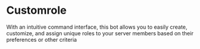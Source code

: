 # Customrole
With an intuitive command interface, this bot allows you to easily create, customize, and assign unique roles to your server members based on their preferences or other criteria
